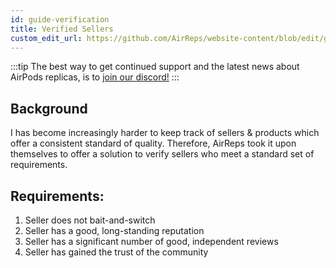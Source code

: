 ```yaml
---
id: guide-verification
title: Verified Sellers
custom_edit_url: https://github.com/AirReps/website-content/blob/edit/guide-verification.md
---
```


:::tip
The best way to get continued support and the latest news about AirPods
replicas, is to [join our discord!](https://airreps.link/discord)
:::

## Background
I has become increasingly harder to keep track of sellers & products which offer a consistent standard of quality. Therefore, AirReps took it upon themselves to offer a solution to verify sellers who meet a standard set of requirements.


## Requirements:
1. Seller does not bait-and-switch
1. Seller has a good, long-standing reputation
1. Seller has a significant number of good, independent reviews
1. Seller has gained the trust of the community
